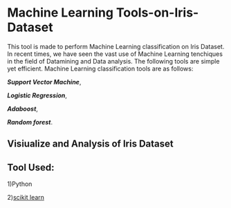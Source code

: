 # Machine Learning Tools-on-Iris-Dataset
This tool is made to perform Machine Learning classification on Iris Dataset.
In recent times, we have seen the vast use of Machine Learning tenchiques in the field of Datamining and Data analysis. The following tools are simple yet efficient.
Machine Learning classification tools are as follows: 

_**Support Vector Machine**_,

_**Logistic Regression**_,

_**Adaboost**_,

_**Random forest**_.


## Visiualize and Analysis of Iris Dataset 

## Tool Used:
1)Python

2)[scikit learn](http://scikit-learn.org/stable/index.html)
